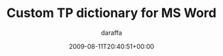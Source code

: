 ---
title: 'Custom TP dictionary for MS Word'
posts: 1
hash: 'P8xFZnCp'
author: 'daraffa'
date: 2009-08-11T20:40:51+00:00
sources:
  - https://tokipona.yahoogroups.narkive.com/P8xFZnCp
---
